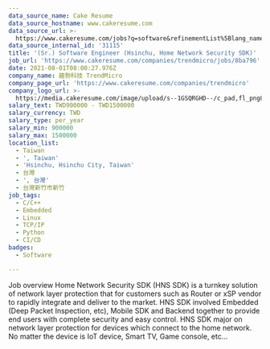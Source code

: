 ```yaml
---
data_source_name: Cake Resume
data_source_hostname: www.cakeresume.com
data_source_url: >-
  https://www.cakeresume.com/jobs?q=software&refinementList%5Blang_name%5D%5B0%5D=English&refinementList%5Bsalary_type%5D=per_year&range%5Bsalary_range%5D%5Bmin%5D=1000000&page=2
data_source_internal_id: '31115'
title: '(Sr.) Software Engineer (Hsinchu, Home Network Security SDK)'
job_url: 'https://www.cakeresume.com/companies/trendmicro/jobs/8ba796'
date: 2021-08-01T08:00:27.976Z
company_name: 趨勢科技 TrendMicro
company_page_url: 'https://www.cakeresume.com/companies/trendmicro'
company_logo_url: >-
  https://media.cakeresume.com/image/upload/s--1GSQRGHD--/c_pad,fl_png8,h_200,w_200/v1536046772/i1wwlco86slotrkxcujd.png
salary_text: TWD900000 - TWD1500000
salary_currency: TWD
salary_type: per_year
salary_min: 900000
salary_max: 1500000
location_list:
  - Taiwan
  - ', Taiwan'
  - 'Hsinchu, Hsinchu City, Taiwan'
  - 台灣
  - ', 台灣'
  - 台灣新竹市新竹
job_tags:
  - C/C++
  - Embedded
  - Linux
  - TCP/IP
  - Python
  - CI/CD
badges:
  - Software

---
```


Job overview Home Network Security SDK (HNS SDK) is a turnkey solution of network layer protection that for customers such as Router or xSP vendor to rapidly integrate and deliver to the market. HNS SDK involved Embedded (Deep Packet Inspection, etc), Mobile SDK and Backend together to provide end users with complete security and easy control. HNS SDK major on network layer protection for devices which connect to the home network. No matter the device is IoT device, Smart TV, Game console, etc… 